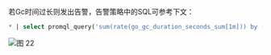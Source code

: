 若Gc时间过长则发出告警，告警策略中的SQL可参考下文：
```SQL
* | select promql_query('sum(rate(go_gc_duration_seconds_sum[1m])) by (instance) /sum(rate(go_gc_duration_seconds_count[1m])) by (instance) > 0.1') from metrics limit 1000
```
![图 22](/img/src/metrics/index/85c98c9bd0a92a113483b4da005c0f71042f6f9a6af1ddbf774727c9146b5baa.png)  
